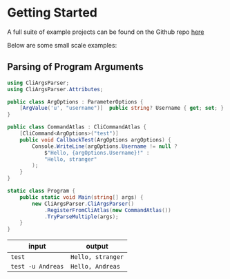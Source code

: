 # Getting Started
A full suite of example projects can be found on the Github repo [here](https://github.com/code-of-chaos/CliArgsParser-cs/tree/core/examples)

Below are some small scale examples:

## Parsing of Program Arguments
```csharp
using CliArgsParser;
using CliArgsParser.Attributes;

public class ArgOptions : ParameterOptions {
    [ArgValue('u', "username")]  public string? Username { get; set; }
}

public class CommandAtlas : CliCommandAtlas {
    [CliCommand<ArgOptions>("test")]
    public void CallbackTest(ArgOptions argOptions) {
        Console.WriteLine(argOptions.Username != null ? 
            $"Hello, {argOptions.Username}!" : 
            "Hello, stranger"
        );
    }
}

static class Program {
    public static void Main(string[] args) {
        new CliArgsParser.CliArgsParser()
            .RegisterFromCliAtlas(new CommandAtlas())
            .TryParseMultiple(args);
    }
}
```

| input             | output            |
|-------------------|-------------------|
| `test`            | `Hello, stranger` |
| `test -u Andreas` | `Hello, Andreas`  |